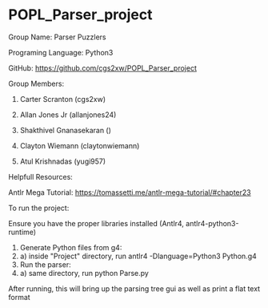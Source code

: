 # POPL_Parser_project


Group Name: Parser Puzzlers

Programing Language: Python3

GitHub: https://github.com/cgs2xw/POPL_Parser_project 

Group Members:

1. Carter Scranton (cgs2xw)

2. Allan Jones Jr (allanjones24)

3. Shakthivel Gnanasekaran ()

4. Clayton Wiemann (claytonwiemann)

5. Atul Krishnadas (yugi957)


Helpfull Resources:

Antlr Mega Tutorial:
https://tomassetti.me/antlr-mega-tutorial/#chapter23

To run the project:

Ensure you have the proper libraries installed (Antlr4, antlr4-python3-runtime)

1. Generate Python files from g4:
1.   a) inside "Project" directory, run antlr4 -Dlanguage=Python3 Python.g4
2. Run the parser:
2.   a) same directory, run python Parse.py

After running, this will bring up the parsing tree gui as well as print a flat text format






